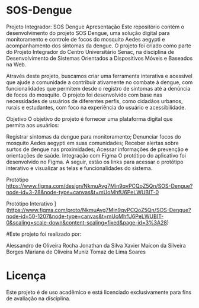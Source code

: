 # SOS-Dengue

Projeto Integrador: SOS Dengue
Apresentação
Este repositório contém o desenvolvimento do projeto SOS Dengue, uma solução digital para monitoramento e controle de focos do mosquito Aedes aegypti e acompanhamento dos sintomas da dengue. O projeto foi criado como parte do Projeto Integrador do Centro Universitário Senac, na disciplina de Desenvolvimento de Sistemas Orientados a Dispositivos Móveis e Baseados na Web.

Através deste projeto, buscamos criar uma ferramenta interativa e acessível que ajude a comunidade a contribuir ativamente no combate à dengue, com funcionalidades que permitem desde o registro de sintomas até a denúncia de focos do mosquito. O projeto foi desenvolvido com base nas necessidades de usuários de diferentes perfis, como cidadãos urbanos, rurais e estudantes, com foco na experiência do usuário e acessibilidade.

Objetivo
O objetivo do projeto é fornecer uma plataforma digital que permita aos usuários:

Registrar sintomas da dengue para monitoramento;
Denunciar focos do mosquito Aedes aegypti em suas comunidades;
Receber alertas sobre surtos de dengue nas proximidades;
Acessar informações de prevenção e orientações de saúde.
Integração com Figma
O protótipo do aplicativo foi desenvolvido no Figma. A seguir, estão os links para acessar o protótipo interativo e visualizar as telas e funcionalidades do sistema.

Protótipo 
https://www.figma.com/design/NkmuAvg7Min9qvPCQoZ5Qn/SOS-Dengue?node-id=3-28&node-type=canvas&t=mUoMhfU6PeLWUBIT-0

Protótipo Interativo
](https://www.figma.com/proto/NkmuAvg7Min9qvPCQoZ5Qn/SOS-Dengue?node-id=50-1207&node-type=canvas&t=mUoMhfU6PeLWUBIT-0&scaling=scale-down&content-scaling=fixed&page-id=3%3A28)

#Este projeto foi realizado por:

Alessandro de Oliveira Rocha
Jonathan da Silva Xavier
Maicon da Silveira Borges
Mariana de Oliveira Muniz
Tomaz de Lima Soares

# Licença
Este projeto é de uso acadêmico e está licenciado exclusivamente para fins de avaliação na disciplina.

